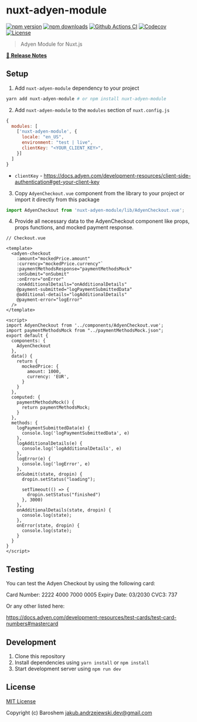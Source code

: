 # nuxt-adyen-module

[![npm version][npm-version-src]][npm-version-href]
[![npm downloads][npm-downloads-src]][npm-downloads-href]
[![Github Actions CI][github-actions-ci-src]][github-actions-ci-href]
[![Codecov][codecov-src]][codecov-href]
[![License][license-src]][license-href]

> Adyen Module for Nuxt.js

[📖 **Release Notes**](./CHANGELOG.md)

## Setup

1. Add `nuxt-adyen-module` dependency to your project

```bash
yarn add nuxt-adyen-module # or npm install nuxt-adyen-module
```

2. Add `nuxt-adyen-module` to the `modules` section of `nuxt.config.js`

```js
{
  modules: [
    ['nuxt-adyen-module', {
      locale: "en_US",
      environment: "test | live",
      clientKey: "<YOUR_CLIENT_KEY>",
    }]
  ]
}
```

* `clientKey` - <https://docs.adyen.com/development-resources/client-side-authentication#get-your-client-key>

3. Copy `AdyenCheckout.vue` component from the library to your project or import it directly from this package

```js
import AdyenCheckout from 'nuxt-adyen-module/lib/AdyenCheckout.vue';
```

4. Provide all necessary data to the AdyenCheckout component like props, props functions, and mocked payment response.

```vue
// Checkout.vue

<template>
  <adyen-checkout
    :amount="mockedPrice.amount"
    :currency="mockedPrice.currency"`
    :paymentMethodsResponse="paymentMethodsMock"
    :onSubmit="onSubmit"
    :onError="onError"
    :onAdditionalDetails="onAdditionalDetails"
    @payment-submitted="logPaymentSubmittedData"
    @additional-details="logAdditionalDetails"
    @payment-error="logError"
  />
</template>

<script>
import AdyenCheckout from '../components/AdyenCheckout.vue';
import paymentMethodsMock from "../paymentMethodsMock.json";
export default {
  components: {
    AdyenCheckout
  },
  data() {
    return {
      mockedPrice: {
        amount: 1000,
        currency: 'EUR',
      }
    }
  },
  computed: {
    paymentMethodsMock() {
      return paymentMethodsMock;
    }
  },
  methods: {
    logPaymentSubmittedData(e) {
      console.log('logPaymentSubmittedData', e)
    },
    logAdditionalDetails(e) {
      console.log('logAdditionalDetails', e)
    },
    logError(e) {
      console.log('logError', e)
    },
    onSubmit(state, dropin) {
      dropin.setStatus("loading");

      setTimeout(() => {
        dropin.setStatus("finished")
      }, 3000)
    },
    onAdditionalDetails(state, dropin) {
      console.log(state);
    },
    onError(state, dropin) {
      console.log(state);
    }
  }
}
</script>
```

## Testing

You can test the Adyen Checkout by using the following card:

Card Number: 2222 4000 7000 0005
Expiry Date: 03/2030
CVC3: 737

Or any other listed here:

<https://docs.adyen.com/development-resources/test-cards/test-card-numbers#mastercard>

## Development

1. Clone this repository
2. Install dependencies using `yarn install` or `npm install`
3. Start development server using `npm run dev`

## License

[MIT License](./LICENSE)

Copyright (c) Baroshem <jakub.andrzejewski.dev@gmail.com>

<!-- Badges -->
[npm-version-src]: https://img.shields.io/npm/v/nuxt-adyen-module/latest.svg
[npm-version-href]: https://npmjs.com/package/nuxt-adyen-module

[npm-downloads-src]: https://img.shields.io/npm/dt/nuxt-adyen-module.svg
[npm-downloads-href]: https://npmjs.com/package/nuxt-adyen-module

[github-actions-ci-src]: https://github.com/baroshem/nuxt-adyen-module/workflows/ci/badge.svg
[github-actions-ci-href]: https://github.com/baroshem/nuxt-adyen-module/actions?query=workflow%3Aci

[codecov-src]: https://img.shields.io/codecov/c/github/baroshem/nuxt-adyen-module.svg
[codecov-href]: https://codecov.io/gh/baroshem/nuxt-adyen-module

[license-src]: https://img.shields.io/npm/l/nuxt-adyen-module.svg
[license-href]: https://npmjs.com/package/nuxt-adyen-module
